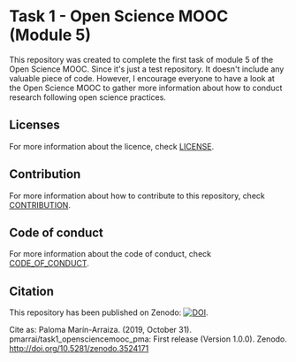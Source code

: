 # Task 1 - Open Science MOOC (Module 5)
This repository was created to complete the first task of module 5 of the Open Science MOOC.
Since it's just a test repository. It doesn't include any valuable piece of code. However, I encourage everyone to have a look at the Open Science MOOC to gather more information about how to conduct research following open science practices.

## Licenses 
For more information about the licence, check [LICENSE](https://github.com/pmarrai/task1_opensciencemooc_pma/blob/master/LICENSE).

## Contribution
For more information about how to contribute to this repository, check [CONTRIBUTION](https://github.com/pmarrai/task1_opensciencemooc_pma/blob/master/CONTRIBUTION.md).

## Code of conduct
For more information about the code of conduct, check [CODE_OF_CONDUCT](https://github.com/pmarrai/task1_opensciencemooc_pma/blob/master/CODE_OF_CONDUCT.md).

## Citation
This repository has been published on Zenodo: [![DOI](https://zenodo.org/badge/DOI/10.5281/zenodo.3524171.svg)](https://doi.org/10.5281/zenodo.3524171).

Cite as: Paloma Marín-Arraiza. (2019, October 31). pmarrai/task1_opensciencemooc_pma: First release (Version 1.0.0). Zenodo. http://doi.org/10.5281/zenodo.3524171
